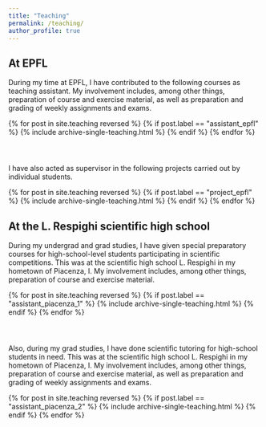 ```yaml
---
title: "Teaching"
permalink: /teaching/
author_profile: true
---
```


At EPFL
-----

During my time at EPFL, I have contributed to the following courses as teaching assistant. My involvement includes, among other things, preparation of course and exercise material, as well as preparation and grading of weekly assignments and exams.

{% for post in site.teaching reversed %}
  {% if post.label == "assistant_epfl" %}
    {% include archive-single-teaching.html %}
  {% endif %}
{% endfor %}

<h4>&nbsp;</h4>

I have also acted as supervisor in the following projects carried out by individual students.

{% for post in site.teaching reversed %}
  {% if post.label == "project_epfl" %}
    {% include archive-single-teaching.html %}
  {% endif %}
{% endfor %}

At the L. Respighi scientific high school
-----

During my undergrad and grad studies, I have given special preparatory courses for high-school-level students participating in scientific competitions. This was at the scientific high school L. Respighi in my hometown of Piacenza, I. My involvement includes, among other things, preparation of course and exercise material.

{% for post in site.teaching reversed %}
  {% if post.label == "assistant_piacenza_1" %}
    {% include archive-single-teaching.html %}
  {% endif %}
{% endfor %}

<h4>&nbsp;</h4>

Also, during my grad studies, I have done scientific tutoring for high-school students in need. This was at the scientific high school L. Respighi in my hometown of Piacenza, I. My involvement includes, among other things, preparation of course and exercise material, as well as preparation and grading of weekly assignments and exams.

{% for post in site.teaching reversed %}
  {% if post.label == "assistant_piacenza_2" %}
    {% include archive-single-teaching.html %}
  {% endif %}
{% endfor %}

